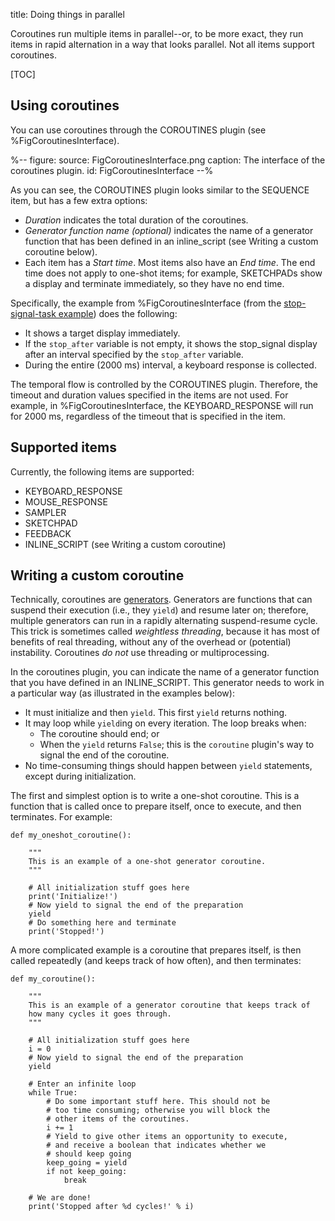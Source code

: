 title: Doing things in parallel

Coroutines run multiple items in parallel--or, to be more exact, they run items in rapid alternation in a way that looks parallel. Not all items support coroutines.

[TOC]

## Using coroutines

You can use coroutines through the COROUTINES plugin (see %FigCoroutinesInterface).

%--
figure:
 source: FigCoroutinesInterface.png
 caption: The interface of the coroutines plugin.
 id: FigCoroutinesInterface
--%

As you can see, the COROUTINES plugin looks similar to the SEQUENCE item, but has a few extra options:

- *Duration* indicates the total duration of the coroutines.
- *Generator function name (optional)* indicates the name of a generator function that has been defined in an inline_script (see Writing a custom coroutine below).
- Each item has a *Start time*. Most items also have an *End time*. The end time does not apply to one-shot items; for example, SKETCHPADs show a display and terminate immediately, so they have no end time.

Specifically, the example from %FigCoroutinesInterface (from the [stop-signal-task example](https://github.com/smathot/opensesame_coroutines/tree/master/examples)) does the following:

- It shows a target display immediately.
- If the `stop_after` variable is not empty, it shows the stop_signal display after an interval specified by the `stop_after` variable.
- During the entire (2000 ms) interval, a keyboard response is collected.

The temporal flow is controlled by the COROUTINES plugin. Therefore, the timeout and duration values specified in the items are not used. For example, in %FigCoroutinesInterface, the KEYBOARD_RESPONSE will run for 2000 ms, regardless of the timeout that is specified in the item.

## Supported items

Currently, the following items are supported:

- KEYBOARD_RESPONSE
- MOUSE_RESPONSE
- SAMPLER
- SKETCHPAD
- FEEDBACK
- INLINE_SCRIPT (see Writing a custom coroutine)

## Writing a custom coroutine

Technically, coroutines are [generators](https://en.wikipedia.org/wiki/Generator_(computer_programming)). Generators are functions that can suspend their execution (i.e., they `yield`) and resume later on; therefore, multiple generators can run in a rapidly alternating suspend-resume cycle. This trick is sometimes called *weightless threading*, because it has most of benefits of real threading, without any of the overhead or (potential) instability. Coroutines *do not* use threading or multiprocessing.

In the coroutines plugin, you can indicate the name of a generator function that you have defined in an INLINE_SCRIPT. This generator needs to work in a particular way (as illustrated in the examples below):

- It must initialize and then `yield`. This first `yield` returns nothing.
- It may loop while `yield`ing on every iteration. The loop breaks when:
	- The coroutine should end; or
	- When the `yield` returns `False`; this is the `coroutine` plugin's way to signal the end of the coroutine.
- No time-consuming things should happen between `yield` statements, except during initialization.

The first and simplest option is to write a one-shot coroutine. This is a function that is called once to prepare itself, once to execute, and then terminates. For example:

~~~ .python
def my_oneshot_coroutine():

	"""
	This is an example of a one-shot generator coroutine.
	"""

	# All initialization stuff goes here
	print('Initialize!')
	# Now yield to signal the end of the preparation
	yield
	# Do something here and terminate
	print('Stopped!')
~~~

A more complicated example is a coroutine that prepares itself, is then called repeatedly (and keeps track of how often), and then terminates:

~~~ .python
def my_coroutine():

	"""
	This is an example of a generator coroutine that keeps track of
	how many cycles it goes through.
	"""

	# All initialization stuff goes here
	i = 0
	# Now yield to signal the end of the preparation
	yield

	# Enter an infinite loop
	while True:
		# Do some important stuff here. This should not be
		# too time consuming; otherwise you will block the
		# other items of the coroutines.
		i += 1
		# Yield to give other items an opportunity to execute,
		# and receive a boolean that indicates whether we
		# should keep going
		keep_going = yield
		if not keep_going:
			break

	# We are done!
	print('Stopped after %d cycles!' % i)
~~~
